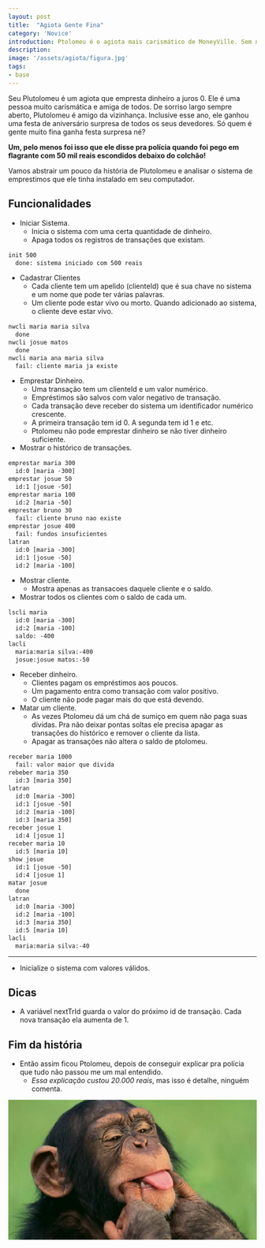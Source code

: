 ```yaml
---
layout: post
title:  "Agiota Gente Fina"
category: 'Novice'
introduction: Ptolomeu é o agiota mais carismático de MoneyVille. Sem nenhuma razão foi denunciado e acabou indo pra cadeira. A lasqueira foi que ele afirma que quem implementou o software de controle dos empréstimos e de apagar registro de defuntos foi você.
description: 
image: '/assets/agiota/figura.jpg'
tags:
- base
---
```


Seu Plutolomeu é um agiota que empresta dinheiro a juros 0. Ele é uma pessoa muito carismática e amiga de todos. De sorriso largo sempre aberto, Plutolomeu é amigo da vizinhança. Inclusive esse ano, ele ganhou uma festa de aniversário surpresa de todos os seus devedores. Só quem é gente muito fina ganha festa surpresa né?

**Um, pelo menos foi isso que ele disse pra polícia quando foi pego em flagrante com 50 mil reais escondidos debaixo do colchão!**

Vamos abstrair um pouco da história de Plutolomeu e analisar o sistema de emprestimos que ele tinha instalado em seu computador.

## Funcionalidades

- Iniciar Sistema.
    - Inicia o sistema com uma certa quantidade de dinheiro.
    - Apaga todos os registros de transações que existam.

```
init 500
  done: sistema iniciado com 500 reais
```

- Cadastrar Clientes
    - Cada cliente tem um apelido (clienteId) que é sua chave no sistema e um nome que pode ter várias palavras.
    - Um cliente pode estar vivo ou morto. Quando adicionado ao sistema, o cliente deve estar vivo.

```
nwcli maria maria silva
  done
nwcli josue matos
  done
nwcli maria ana maria silva
  fail: cliente maria ja existe

```

- Emprestar Dinheiro.
    - Uma transação tem um clienteId e um valor numérico.
    - Empréstimos são salvos com valor negativo de transação.
    - Cada transação deve receber do sistema um identificador numérico crescente.
    - A primeira transação tem id 0. A segunda tem id 1 e etc.
    - Ptolomeu não pode emprestar dinheiro se não tiver dinheiro suficiente.
- Mostrar o histórico de transações.

```
emprestar maria 300
  id:0 [maria -300]
emprestar josue 50
  id:1 [josue -50]
emprestar maria 100
  id:2 [maria -50]
emprestar bruno 30
  fail: cliente bruno nao existe
emprestar josue 400
  fail: fundos insuficientes
latran
  id:0 [maria -300]
  id:1 [josue -50]
  id:2 [maria -100]
```

- Mostrar cliente. 
    - Mostra apenas as transacoes daquele cliente e o saldo.
- Mostrar todos os clientes com o saldo de cada um.

```
lscli maria
  id:0 [maria -300]
  id:2 [maria -100]
  saldo: -400
lacli
  maria:maria silva:-400
  josue:josue matos:-50
```

- Receber dinheiro.
    - Clientes pagam os empréstimos aos poucos.
    - Um pagamento entra como transação com valor positivo.
    - O cliente não pode pagar mais do que está devendo.
- Matar um cliente.    
    - As vezes Ptolomeu dá um chá de sumiço em quem não paga suas dívidas. Pra não deixar pontas soltas ele precisa apagar as transações do histórico e remover o cliente da lista. 
    - Apagar as transações não altera o saldo de ptolomeu.

```
receber maria 1000
  fail: valor maior que divida
rebeber maria 350
  id:3 [maria 350]
latran
  id:0 [maria -300]
  id:1 [josue -50]
  id:2 [maria -100]
  id:3 [maria 350]
receber josue 1
  id:4 [josue 1]
receber maria 10
  id:5 [maria 10]
show josue
  id:1 [josue -50]
  id:4 [josue 1]
matar josue
  done
latran
  id:0 [maria -300]
  id:2 [maria -100]
  id:3 [maria 350]
  id:5 [maria 10]
lacli
  maria:maria silva:-40
```

---
- Inicialize o sistema com valores válidos.

## Dicas
- A variável nextTrId guarda o valor do próximo id de transação. Cada nova transação ela aumenta de 1.

## Fim da história

- Então assim ficou Ptolomeu, depois de conseguir explicar pra polícia que tudo não passou me um mal entendido. 
    - *Essa explicação custou 20.000 reais*, mas isso é detalhe, ninguém comenta.

![](/assets/agiota/ptolomeu.jpg)